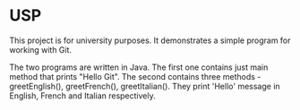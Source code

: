 # USP

This project is for university purposes. It demonstrates a simple program for working with Git. 

The two programs are written in Java.
The first one contains just main method that prints "Hello Git".
The second contains three methods - greetEnglish(), greetFrench(), greetItalian(). They print 'Hello' message in English, French and Italian respectively.
